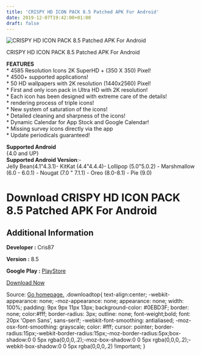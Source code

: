 ```yaml
---
title: 'CRISPY HD ICON PACK 8.5 Patched APK For Android'
date: 2019-12-07T19:42:00+01:00
draft: false
---
```


![CRISPY HD ICON PACK 8.5 Patched APK For Android](https://i2.wp.com/apkhome.net/wp-content/uploads/2019/12/CRISPY-HD-ICON-PACK-8.5-Patched.png "CRISPY HD ICON PACK 8.5 Patched APK For Android")

  

CRISPY HD ICON PACK 8.5 Patched APK For Android

**FEATURES**  
\* 4585 Resolution Icons 2K SuperHD + (350 X 350) Pixel!  
\* 4500+ supported applications!  
\* 50 HD wallpapers with 2K resolution (1440x2560) Pixel!  
\* First and only icon pack in Ultra HD with 2K resolution!  
\* Each icon has been designed with extreme care of the details!  
\* rendering process of triple icons!  
\* New system of saturation of the icons!  
\* Detailed cleaning and sharpness of the icons!  
\* Dynamic Calendar for App Stock and Google Calendar!  
\* Missing survey icons directly via the app  
\* Update periodicals guaranteed!

**Supported Android**  
{4.0 and UP}  
**Supported Android Version**:-  
Jelly Bean(4.1"4.3.1)- KitKat (4.4"4.4.4)- Lollipop (5.0"5.0.2) - Marshmallow (6.0 - 6.0.1) - Nougat (7.0 " 7.1.1) - Oreo (8.0-8.1) - Pie (9.0)

Download CRISPY HD ICON PACK 8.5 Patched APK For Android
========================================================

Additional Information
----------------------

**Developer :** Cris87

**Version :** 8.5

**Google Play :** [PlayStore](https://play.google.com/store/apps/details?id=com.cris87.crispyhd)

  

[Download Now](https://store4app.co/post/crispy-hd-icon-pack-8-5-patched-apk-for-android_1575742550)

  
Source: [Go homepage.](https://store4app.co/post/crispy-hd-icon-pack-8-5-patched-apk-for-android_1575742550) .downloadtop{ text-align:center; -webkit-appearance: none; -moz-appearance: none; appearance: none; width: 100%; padding: 9px 9px 11px 13px; background-color: #0EBD3F; border: none; color:#fff; border-radius: 3px; outline: none; font-weight;bold; font: 20px 'Open Sans', sans-serif; -webkit-font-smoothing: antialiased; -moz-osx-font-smoothing: grayscale; color: #fff; cursor: pointer; border-radius:15px;-webkit-border-radius:15px;-moz-border-radius:5px;box-shadow:0 0 5px rgba(0,0,0,.2);-moz-box-shadow:0 0 5px rgba(0,0,0,.2);-webkit-box-shadow:0 0 5px rgba(0,0,0,.2) !important; }